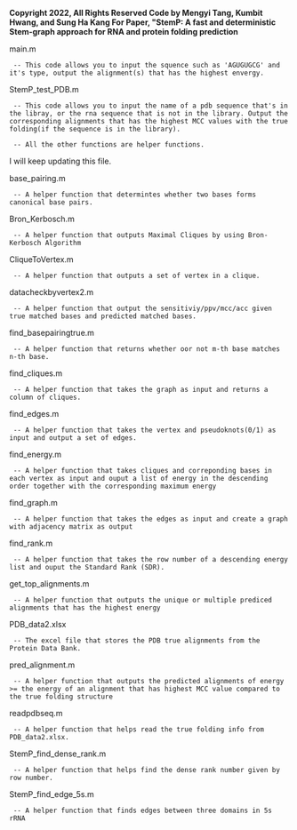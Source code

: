 **Copyright 2022, All Rights Reserved Code by Mengyi Tang, Kumbit Hwang, and Sung Ha Kang For Paper, "StemP: A fast and deterministic Stem-graph approach for RNA and protein folding prediction**


main.m

     -- This code allows you to input the squence such as 'AGUGUGCG' and it's type, output the alignment(s) that has the highest envergy.


StemP_test_PDB.m              

     -- This code allows you to input the name of a pdb sequence that's in the libray, or the rna sequence that is not in the library. Output the corresponding alignments that has the highest MCC values with the true folding(if the sequence is in the library).

     -- All the other functions are helper functions.


I will keep updating this file.

base_pairing.m

     -- A helper function that determintes whether two bases forms canonical base pairs.


Bron_Kerbosch.m

     -- A helper function that outputs Maximal Cliques by using Bron-Kerbosch Algorithm


CliqueToVertex.m

     -- A helper function that outputs a set of vertex in a clique.


datacheckbyvertex2.m

     -- A helper function that output the sensitiviy/ppv/mcc/acc given true matched bases and predicted matched bases.


find_basepairingtrue.m

     -- A helper function that returns whether oor not m-th base matches n-th base.

find_cliques.m

     -- A helper function that takes the graph as input and returns a column of cliques.


find_edges.m

     -- A helper function that takes the vertex and pseudoknots(0/1) as input and output a set of edges.

find_energy.m

     -- A helper function that takes cliques and correponding bases in each vertex as input and ouput a list of energy in the descending order together with the corresponding maximum energy

find_graph.m

     -- A helper function that takes the edges as input and create a graph with adjacency matrix as output

find_rank.m

     -- A helper function that takes the row number of a descending energy list and ouput the Standard Rank (SDR).

get_top_alignments.m

     -- A helper function that outputs the unique or multiple prediced alignments that has the highest energy

PDB_data2.xlsx

     -- The excel file that stores the PDB true alignments from the Protein Data Bank.

pred_alignment.m

     -- A helper function that outputs the predicted alignments of energy >= the energy of an alignment that has highest MCC value compared to the true folding structure

readpdbseq.m

     -- A helper function that helps read the true folding info from PDB_data2.xlsx.

StemP_find_dense_rank.m

     -- A helper function that helps find the dense rank number given by row number.


StemP_find_edge_5s.m

     -- A helper function that finds edges between three domains in 5s rRNA

